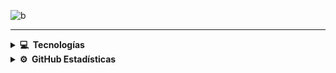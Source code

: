 ![b](https://github.com/dresandev/dresandev/assets/79766563/918d9449-f0c6-4ffe-ae80-07eca258eddc)

<hr />

<details>
  <summary><b>💻 &nbsp;Tecnologías</b></summary>
  <br/>
  
  ![react](https://github.com/dresandev/dresandev/assets/79766563/9924a721-4c22-4343-b929-433173415a73)
  ![postgreSQL](https://github.com/dresandev/dresandev/assets/79766563/b4a168a3-f929-4cd6-a9bb-4b09d003936d)
  ![nodejs](https://github.com/dresandev/dresandev/assets/79766563/5a8ca97f-3aea-4b0d-ae44-de4e5fc472d6)
  ![next](https://github.com/dresandev/dresandev/assets/79766563/8ad1858f-b6e1-4561-bbae-1afb1abc8483)
  ![mongodb](https://github.com/dresandev/dresandev/assets/79766563/e8106c30-c48c-4a10-beb0-cceed1562bc0)
  ![javascript](https://github.com/dresandev/dresandev/assets/79766563/ffb143f8-e1a9-44ed-80f4-72117339cdaa)
  ![html](https://github.com/dresandev/dresandev/assets/79766563/d56803ac-2b3b-446d-9dee-3d1673e9581e)
  ![git](https://github.com/dresandev/dresandev/assets/79766563/81922395-b36a-4725-bfa1-79c06ce6e0d3)
  ![express](https://github.com/dresandev/dresandev/assets/79766563/ce8b6bd6-80e7-440c-ad67-ce47591d863b)
  ![css](https://github.com/dresandev/dresandev/assets/79766563/62e768f0-2678-4566-9bed-0fa02552b825)
  ![typescript](https://github.com/dresandev/dresandev/assets/79766563/bc045fc5-f18d-41d9-a5dd-3f6771ca070a)
  ![tailwind](https://github.com/dresandev/dresandev/assets/79766563/60599c4e-a657-4fbd-9c5d-47b6162e6ddd)
  ![styled-components](https://github.com/dresandev/dresandev/assets/79766563/fb49dcce-75f0-42d4-b621-b593f6979308)
  ![sass](https://github.com/dresandev/dresandev/assets/79766563/b2a878c1-8253-4837-8188-fa2c091e7bc4)
</details>

<details>
  <summary><b>⚙️ &nbsp;GitHub Estadísticas</b></summary>
  <br/>
  <p align="center">
    <img height="150" src="https://github-readme-streak-stats.herokuapp.com?user=dresandev&theme=swift&hide_border=true&locale=es&date_format=M%20j%5B%2C%20Y%5D" />
  </p>
  <p align="center">
    <img height="150" src="https://github-readme-stats.vercel.app/api?username=dresandev&hide_title=true&hide_border=true&show_icons=true&include_all_commits=true&count_private=true&line_height=21&theme=swift&locale=es" />
    <img height="150" src="https://github-readme-stats.vercel.app/api/top-langs/?username=dresandev&hide_title=true&hide_border=true&layout=compact&langs_count=8&theme=swift&locale=es" />
  </p>
</details>
